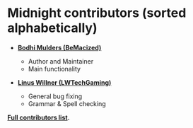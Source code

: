 Midnight contributors (sorted alphabetically)
============================================

* **[Bodhi Mulders (BeMacized)](https://github.com/BeMacized)**

  * Author and Maintainer
  * Main functionality

* **[Linus Willner (LWTechGaming)](https://github.com/LWTechGaming)**

  * General bug fixing
  * Grammar & Spell checking

**[Full contributors list](https://github.com/BeMacized/Midnight-Bot/contributors).**
